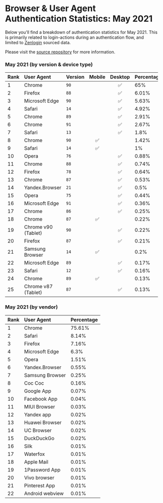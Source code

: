 # Browser & User Agent Authentication Statistics: May 2021

Below you'll find a breakdown of authentication statistics for
May 2021. This is primarily related to login-actions during an
authentication flow, and limited to <a href="https://zenlogin.co"/>Zenlogin</a>
sourced data.

Please visit the
<a href="https://github.com/zenlogin/browser-user-agent-authentication-statistics">source repository</a>
for more information.

### May 2021 (by version & device type)
| Rank | User Agent | Version | Mobile | Desktop | Percentage |
| :--- | :--- | :--- | :---: | :---: | :--- |
| 1 | Chrome | `90` | | ✅ | 65% |
| 2 | Firefox | `88` | | ✅ | 6.01% |
| 3 | Microsoft Edge | `90` | | ✅ | 5.63% |
| 4 | Safari | `14` | | ✅ | 4.92% |
| 5 | Chrome | `89` | | ✅ | 2.91% |
| 6 | Chrome | `91` | | ✅ | 2.67% |
| 7 | Safari | `13` | | ✅ | 1.8% |
| 8 | Chrome | `90` | ✅ | | 1.42% |
| 9 | Safari | `14` | ✅ | | 1% |
| 10 | Opera | `76` | | ✅ | 0.88% |
| 11 | Chrome | `88` | | ✅ | 0.74% |
| 12 | Firefox | `78` | | ✅ | 0.64% |
| 13 | Chrome | `87` | | ✅ | 0.53% |
| 14 | Yandex.Browser | `21` | | ✅ | 0.5% |
| 15 | Opera | `75` | | ✅ | 0.44% |
| 16 | Microsoft Edge | `91` | | ✅ | 0.36% |
| 17 | Chrome | `86` | | ✅ | 0.25% |
| 18 | Chrome | `87` | ✅ | | 0.22% |
| 19 | Chrome v90 (Tablet) | `90` | | ✅ | 0.22% |
| 20 | Firefox | `87` | | ✅ | 0.21% |
| 21 | Samsung Browser | `14` | ✅ | | 0.2% |
| 22 | Microsoft Edge | `89` | | ✅ | 0.17% |
| 23 | Safari | `12` | | ✅ | 0.16% |
| 24 | Chrome | `89` | ✅ | | 0.13% |
| 25 | Chrome v87 (Tablet) | `87` | | ✅ | 0.13% |


### May 2021 (by vendor)
| Rank | User Agent | Percentage |
| :--- | :--- | :--- |
| 1 | Chrome | 75.61% |
| 2 | Safari | 8.14% |
| 3 | Firefox | 7.16% |
| 4 | Microsoft Edge | 6.3% |
| 5 | Opera | 1.51% |
| 6 | Yandex.Browser | 0.55% |
| 7 | Samsung Browser | 0.25% |
| 8 | Coc Coc | 0.16% |
| 9 | Google App | 0.07% |
| 10 | Facebook App | 0.04% |
| 11 | MIUI Browser | 0.03% |
| 12 | Yandex app | 0.02% |
| 13 | Huawei Browser | 0.02% |
| 14 | UC Browser | 0.02% |
| 15 | DuckDuckGo | 0.02% |
| 16 | Silk | 0.01% |
| 17 | Waterfox | 0.01% |
| 18 | Apple Mail | 0.01% |
| 19 | 1Password App | 0.01% |
| 20 | Vivo browser | 0.01% |
| 21 | Pinterest App | 0.01% |
| 22 | Android webview | 0.01% |
